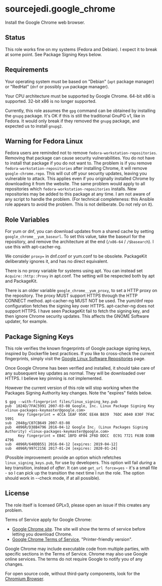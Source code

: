 # sourcejedi.google_chrome #

Install the Google Chrome web browser.


## Status

This role works fine on my systems (Fedora and Debian).  I expect it to break at some point.  See Package Signing Keys below.


## Requirements

Your operating system must be based on "Debian" (`apt` package manager) or "RedHat" (`dnf` or possibly `yum` package manager).

Your CPU architecture must be supported by Google Chrome.  64-bit x86 is supported.  32-bit x86 is no longer supported.

Currently, this role assumes the `gpg` command can be obtained by installing the `gnupg` package.  It's OK if this is still the traditional GnuPG v1, like in Fedora.  It would only break if they removed the `gnupg` package, and expected us to install `gnupg2`.


## Warning for Fedora Linux

Fedora users are reminded not to remove `fedora-workstation-repositories`.  Removing that package can cause security vulnerabilities.  You do not have to install that package if you do not want to.  The problem is if you remove `fedora-workstation-repositories` after installing Chrome, it will remove `google-chrome.repo`.  This will cut off your security updates, leaving you vulnerable to attack.  This applies even if you originally installed Chrome by downloading it from the website.  The same problem would apply to all repositories which `fedora-workstation-repositories` installs.  New repositories may be added to this package at any time.  I am not aware of any script to handle the problem.  (For technical completeness: this Ansible role appears to avoid the problem.  This is not deliberate.  Do not rely on it).


## Role Variables

For yum or dnf, you can download updates from a shared cache by setting `google_chrome__yum_baseurl`.  To set this value, take the baseurl for the repository, and remove the architecture at the end (`/x86-64` / `/$basearch`).  I use this with apt-cacher-ng.

We consider `proxy=` in dnf.conf or yum.conf to be obsolete.  PackageKit deliberately ignores it, and has no direct equivalent.

There is no proxy variable for systems using apt.  You can instead set `Acquire::http::Proxy` in apt.conf.  The setting will be respected both by apt and PackageKit.

There is an older variable `google_chrome__yum_proxy`, to set a HTTP proxy on the repository.  The proxy MUST support HTTPS through the HTTP CONNECT method.  apt-cacher-ng MUST NOT be used.  The yum/dnf repo configuration fetches the signing key over HTTPS.  apt-cacher-ng does not support HTTPS.  I have seen PackageKit fail to fetch the signing key, and then ignore Chrome security updates.  This affects the GNOME Software updater, for example.


## Package Signing Keys

This role verifies the known fingerprints of Google package signing keys, inspired by Dockerfile best practices.  If you like to cross-check the current fingerprints, simply visit the [Google Linux Software Repositories](https://www.google.com/linuxrepositories/) page.

Once Google Chrome has been verified and installed, it should take care of any subsequent key updates as normal.  They will be downloaded over HTTPS.  I believe key pinning is *not* implemented.

However the current version of this role will stop working when the Packages Signing Authority key changes.  Note the "expires" fields below.

```
$ gpg --with-fingerprint files/linux_signing_key.pub
pub  1024D/7FAC5991 2007-03-08 Google, Inc. Linux Package Signing Key <linux-packages-keymaster@google.com>
      Key fingerprint = 4CCA 1EAF 950C EE4A B839  76DC A040 830F 7FAC 5991
sub  2048g/C07CB649 2007-03-08
pub  4096R/D38B4796 2016-04-12 Google Inc. (Linux Packages Signing Authority) <linux-packages-keymaster@google.com>
      Key fingerprint = EB4C 1BFD 4F04 2F6D DDCC  EC91 7721 F63B D38B 4796
sub  4096R/640DB551 2016-04-12 [expires: 2019-04-12]
sub  4096R/997C215E 2017-01-24 [expires: 2020-01-24]
```

(Possible improvement: provide an option which refetches `linux_signing_keys.pub`, for use by developers.  This option will fail *during* a key transition, instead of *after*.  It can use `get_url force=yes` - it's a small file - so I can pick up the transition the next time I run the role.  The option should work in --check mode, if at all possible).


## License

The role itself is licensed GPLv3, please open an issue if this creates any problem.

Terms of Service apply for Google Chrome:

* [Google Chrome site](https://www.google.com/chrome/).  The site will show the terms of service before letting you download Chrome.
* [Google Chrome Terms of Service](https://www.google.com/intl/en/chrome/browser/privacy/eula_text.html]), "Printer-friendly version".

Google Chrome may include executable code from multiple parties, with specific sections in the Terms of Service.  Chrome may also use Google online services.  The terms do not require Google to notify you of any changes.

For open source code, without third-party components, look for the [Chromium Browser](https://www.chromium.org/).
